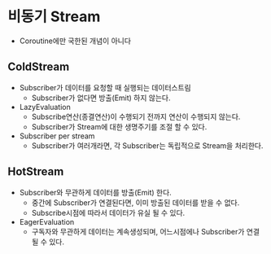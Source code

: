 # 비동기 Stream
- Coroutine에만 국한된 개념이 아니다


## ColdStream
- Subscriber가 데이터를 요청할 때 실행되는 데이터스트림
  - Subscriber가 없다면 방출(Emit) 하지 않는다.
- LazyEvaluation
  - Subscribe연산(종결연산)이 수행되기 전까지 연산이 수행되지 않는다.
  - Subscriber가 Stream에 대한 생명주기를 조절 할 수 있다.
- Subscriber per stream
  - Subscriber가 여러개라면, 각 Subscriber는 독립적으로 Stream을 처리한다.

## HotStream
- Subscriber와 무관하게 데이터를 방출(Emit) 한다.
  - 중간에 Subscriber가 연결된다면, 이미 방출된 데이터를 받을 수 없다.
  - Subscribe시점에 따라서 데이터가 유실 될 수 있다.
- EagerEvaluation
  - 구독자와 무관하게 데이터는 계속생성되며, 어느시점에나 Subscriber가 연결 될 수 있다.

